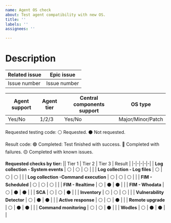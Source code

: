 ```yaml
---
name: Agent OS check
about: Test agent compatibility with new OS.
title: ''
labels: ''
assignees: ''

---
```


# Description
| Related issue | Epic issue |
|---|---|
| Issue number | Issue number|

| Agent support | Agent tier | Central components support | OS type |
|-|-|-|-|
| Yes/No | 1/2/3 | Yes/No | Major/Minor/Patch |

Requested testing code:
:white_circle: Requested.
:black_circle: Not requested.

Result code:
:green_circle: Completed: Test finished with success. 
:red_circle: Completed with failures.
:yellow_circle: Completed with known issues.

**Requested checks by tier:**
|| Tier 1 | Tier 2 | Tier 3 | Result |
|-|-|-|-|-| 
| **Log collection - System events** | :white_circle: | :white_circle: | :white_circle: | |
| **Log collection - Log files** | :white_circle: | :white_circle: | :white_circle: | |
| **Log collection -Command execution** | :white_circle: | :white_circle: | :white_circle: | | 
| **FIM - Scheduled** | :white_circle: | :white_circle: | :white_circle: | |
| **FIM - Realtime** | :white_circle: | :black_circle: | :black_circle: | |
| **FIM - Whodata** | :white_circle: | :black_circle: | :black_circle: | |
| **SCA** | :white_circle: | :white_circle: | :black_circle: | |
| **Inventory** | :white_circle: | :white_circle: | :white_circle: | |
| **Vulnerability Detector** | :white_circle: | :black_circle: | :black_circle: | |
| **Active response** | :white_circle: | :white_circle: | :black_circle: | |
| **Remote upgrade** | :white_circle: | :black_circle: | :black_circle: | |
| **Command monitoring** | :white_circle: | :white_circle: | :black_circle: | |
| **Wodles** | :white_circle: | :black_circle: | :black_circle: | |
